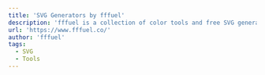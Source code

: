 ```yaml
---
title: 'SVG Generators by fffuel'
description: 'fffuel is a collection of color tools and free SVG generators for gradients, patterns, textures, shapes & backgrounds.'
url: 'https://www.fffuel.co/'
author: 'fffuel'
tags:
  - SVG
  - Tools
---
```

